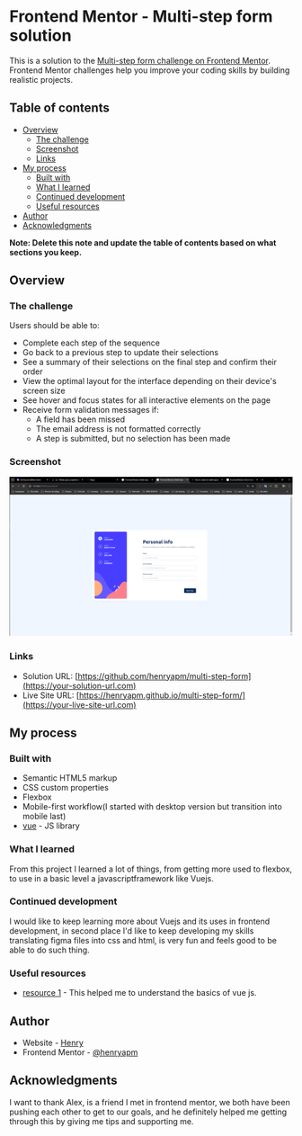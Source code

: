 # Frontend Mentor - Multi-step form solution

This is a solution to the [Multi-step form challenge on Frontend Mentor](https://www.frontendmentor.io/challenges/multistep-form-YVAnSdqQBJ). Frontend Mentor challenges help you improve your coding skills by building realistic projects.

## Table of contents

- [Overview](#overview)
  - [The challenge](#the-challenge)
  - [Screenshot](#screenshot)
  - [Links](#links)
- [My process](#my-process)
  - [Built with](#built-with)
  - [What I learned](#what-i-learned)
  - [Continued development](#continued-development)
  - [Useful resources](#useful-resources)
- [Author](#author)
- [Acknowledgments](#acknowledgments)

**Note: Delete this note and update the table of contents based on what sections you keep.**

## Overview

### The challenge

Users should be able to:

- Complete each step of the sequence
- Go back to a previous step to update their selections
- See a summary of their selections on the final step and confirm their order
- View the optimal layout for the interface depending on their device's screen size
- See hover and focus states for all interactive elements on the page
- Receive form validation messages if:
  - A field has been missed
  - The email address is not formatted correctly
  - A step is submitted, but no selection has been made

### Screenshot

![multi step form](image.png)

### Links

- Solution URL: [https://github.com/henryapm/multi-step-form](https://your-solution-url.com)
- Live Site URL: [https://henryapm.github.io/multi-step-form/](https://your-live-site-url.com)

## My process

### Built with

- Semantic HTML5 markup
- CSS custom properties
- Flexbox
- Mobile-first workflow(I started with desktop version but transition into mobile last)
- [vue](https://vuejs.org/) - JS library

### What I learned

From this project I learned a lot of things, from getting more used to flexbox, to use in a basic level a javascriptframework like Vuejs.

### Continued development

I would like to keep learning more about Vuejs and its uses in frontend development, in second place I'd like to keep developing my skills translating figma files into css and html, is very fun and feels good to be able to do such thing.

### Useful resources

- [resource 1](https://www.vuemastery.com/) - This helped me to understand the basics of vue js.

## Author

- Website - [Henry](https://henryapm.github.io/)
- Frontend Mentor - [@henryapm](https://www.frontendmentor.io/profile/henryapm)

## Acknowledgments

I want to thank Alex, is a friend I met in frontend mentor, we both have been pushing each other to get to our goals, and he definitely helped me getting through this by giving me tips and supporting me.
